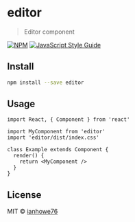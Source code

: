 # editor

> Editor component

[![NPM](https://img.shields.io/npm/v/editor.svg)](https://www.npmjs.com/package/editor) [![JavaScript Style Guide](https://img.shields.io/badge/code_style-standard-brightgreen.svg)](https://standardjs.com)

## Install

```bash
npm install --save editor
```

## Usage

```tsx
import React, { Component } from 'react'

import MyComponent from 'editor'
import 'editor/dist/index.css'

class Example extends Component {
  render() {
    return <MyComponent />
  }
}
```

## License

MIT © [ianhowe76](https://github.com/ianhowe76)
